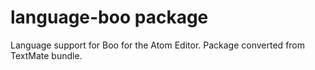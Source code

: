 # language-boo package

Language support for Boo for the Atom Editor.
Package converted from TextMate bundle.
